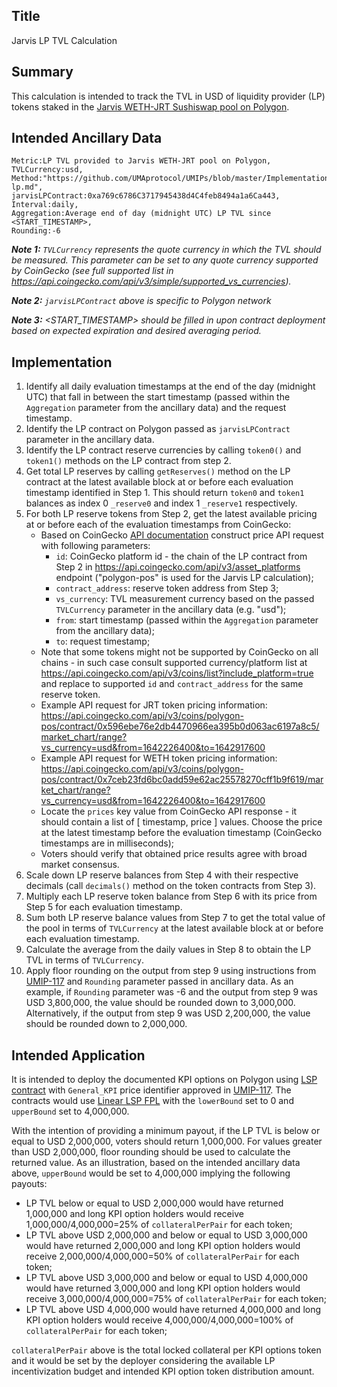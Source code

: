 ## Title

Jarvis LP TVL Calculation

## Summary

This calculation is intended to track the TVL in USD of liquidity provider (LP) tokens staked in the [Jarvis WETH-JRT Sushiswap pool on Polygon](https://polygonscan.com/address/0xa769c6786c3717945438d4c4feb8494a1a6ca443).

## Intended Ancillary Data

```
Metric:LP TVL provided to Jarvis WETH-JRT pool on Polygon,
TVLCurrency:usd,
Method:"https://github.com/UMAprotocol/UMIPs/blob/master/Implementations/jarvis-lp.md",
jarvisLPContract:0xa769c6786C3717945438d4C4feb8494a1a6Ca443,
Interval:daily,
Aggregation:Average end of day (midnight UTC) LP TVL since <START_TIMESTAMP>,
Rounding:-6
```

***Note 1:** `TVLCurrency` represents the quote currency in which the TVL should be measured. This parameter can be set to any quote currency supported by CoinGecko (see full supported list in https://api.coingecko.com/api/v3/simple/supported_vs_currencies).*

***Note 2:** `jarvisLPContract` above is specific to Polygon network*

***Note 3:** <START_TIMESTAMP> should be filled in upon contract deployment based on expected expiration and desired averaging period.*

## Implementation

1. Identify all daily evaluation timestamps at the end of the day (midnight UTC) that fall in between the start timestamp (passed within the `Aggregation` parameter from the ancillary data) and the request timestamp.
2. Identify the LP contract on Polygon passed as `jarvisLPContract` parameter in the ancillary data.
3. Identify the LP contract reserve currencies by calling `token0()` and `token1()` methods on the LP contract from step 2.
4. Get total LP reserves by calling `getReserves()` method on the LP contract at the latest available block at or before each evaluation timestamp identified in Step 1. This should return `token0` and `token1` balances as index 0 `_reserve0` and index 1 `_reserve1` respectively.
5. For both LP reserve tokens from Step 2, get the latest available pricing at or before each of the evaluation timestamps from CoinGecko:
    * Based on CoinGecko [API documentation](https://www.coingecko.com/api/documentations/v3#/contract/get_coins__id__contract__contract_address__market_chart_range) construct price API request with following parameters:
      * `id`: CoinGecko platform id - the chain of the LP contract from Step 2 in https://api.coingecko.com/api/v3/asset_platforms endpoint ("polygon-pos" is used for the Jarvis LP calculation);
      * `contract_address`: reserve token address from Step 3;
      * `vs_currency`: TVL measurement currency based on the passed `TVLCurrency` parameter in the ancillary data (e.g. "usd");
      * `from`: start timestamp (passed within the `Aggregation` parameter from the ancillary data);
      * `to`: request timestamp;
    * Note that some tokens might not be supported by CoinGecko on all chains  - in such case consult supported currency/platform list at https://api.coingecko.com/api/v3/coins/list?include_platform=true and replace to supported `id`  and `contract_address` for the same reserve token.
    * Example API request for JRT token pricing information: https://api.coingecko.com/api/v3/coins/polygon-pos/contract/0x596ebe76e2db4470966ea395b0d063ac6197a8c5/market_chart/range?vs_currency=usd&from=1642226400&to=1642917600
    * Example API request for WETH token pricing information: https://api.coingecko.com/api/v3/coins/polygon-pos/contract/0x7ceb23fd6bc0add59e62ac25578270cff1b9f619/market_chart/range?vs_currency=usd&from=1642226400&to=1642917600
    * Locate the `prices` key value from CoinGecko API response - it should contain a list of [ timestamp, price ] values. Choose the price at the latest timestamp before the evaluation timestamp (CoinGecko timestamps are in milliseconds);
    * Voters should verify that obtained price results agree with broad market consensus.
6. Scale down LP reserve balances from Step 4 with their respective decimals (call `decimals()` method on the token contracts from Step 3).
7. Multiply each LP reserve token balance from Step 6 with its price from Step 5 for each evaluation timestamp.
8. Sum both LP reserve balance values from Step 7 to get the total value of the pool in terms of `TVLCurrency` at the latest available block at or before each evaluation timestamp.
9. Calculate the average from the daily values in Step 8 to obtain the LP TVL in terms of `TVLCurrency`. 
10. Apply floor rounding on the output from step 9 using instructions from [UMIP-117](https://github.com/UMAprotocol/UMIPs/blob/master/UMIPs/umip-117.md) and `Rounding` parameter passed in ancillary data. As an example, if `Rounding` parameter was -6 and the output from step 9 was USD 3,800,000, the value should be rounded down to 3,000,000. Alternatively, if the output from step 9 was USD 2,200,000, the value should be rounded down to 2,000,000.

## Intended Application

It is intended to deploy the documented KPI options on Polygon using [LSP contract](https://github.com/UMAprotocol/protocol/blob/master/packages/core/contracts/financial-templates/long-short-pair/LongShortPair.sol) with `General_KPI` price identifier approved in [UMIP-117](https://github.com/UMAprotocol/UMIPs/blob/master/UMIPs/umip-117.md). The contracts would use [Linear LSP FPL](https://github.com/UMAprotocol/protocol/blob/master/packages/core/contracts/financial-templates/common/financial-product-libraries/long-short-pair-libraries/LinearLongShortPairFinancialProductLibrary.sol) with the `lowerBound` set to 0 and `upperBound` set to 4,000,000. 

With the intention of providing a minimum payout, if the LP TVL is below or equal to USD 2,000,000, voters should return 1,000,000. For values greater than USD 2,000,000, floor rounding should be used to calculate the returned value. As an illustration, based on the intended ancillary data above, `upperBound` would be set to 4,000,000 implying the following payouts:
* LP TVL below or equal to USD 2,000,000 would have returned 1,000,000 and long KPI option holders would receive 1,000,000/4,000,000=25% of `collateralPerPair` for each token;
* LP TVL above USD 2,000,000 and below or equal to USD 3,000,000 would have returned 2,000,000 and long KPI option holders would receive 2,000,000/4,000,000=50% of `collateralPerPair` for each token;
* LP TVL above USD 3,000,000 and below or equal to USD 4,000,000 would have returned 3,000,000 and long KPI option holders would receive 3,000,000/4,000,000=75% of `collateralPerPair` for each token;
* LP TVL above USD 4,000,000 would have returned 4,000,000 and long KPI option holders would receive 4,000,000/4,000,000=100% of `collateralPerPair` for each token;

`collateralPerPair` above is the total locked collateral per KPI options token and it would be set by the deployer considering the available LP incentivization budget and intended KPI option token distribution amount.